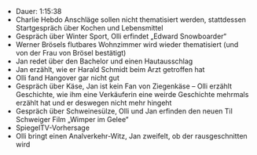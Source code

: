 - Dauer: 1:15:38
- Charlie Hebdo Anschläge sollen nicht thematisiert werden, stattdessen Startgespräch über Kochen und Lebensmittel
- Gespräch über Winter Sport, Olli erfindet „Edward Snowboarder“
- Werner Brösels flutbares Wohnzimmer wird wieder thematisiert (und von der Frau von Brösel bestätigt)
- Jan redet über den Bachelor und einen Hautausschlag
- Jan erzählt, wie er Harald Schmidt beim Arzt getroffen hat
- Olli fand Hangover gar nicht gut
- Gespräch über Käse, Jan ist kein Fan von Ziegenkäse – Olli erzählt Geschichte, wie ihm eine Verkäuferin eine weirde Geschichte mehrmals erzählt hat und er deswegen nicht mehr hingeht
- Gespräch über Schweinesülze, Olli und Jan erfinden den neuen Til Schweiger Film „Wimper im Gelee“
- SpiegelTV-Vorhersage
- Olli bringt einen Analverkehr-Witz, Jan zweifelt, ob der rausgeschnitten wird
